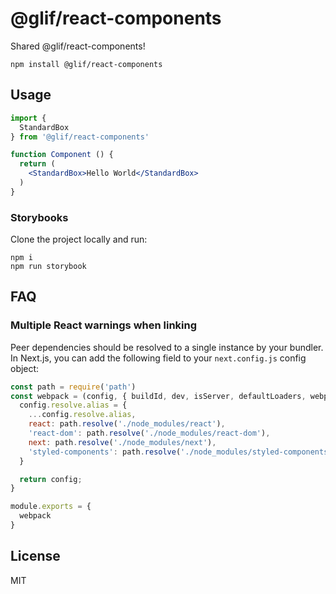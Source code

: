 # @glif/react-components

Shared @glif/react-components!

```
npm install @glif/react-components
```

## Usage

``` jsx
import {
  StandardBox
} from '@glif/react-components'

function Component () {
  return (
    <StandardBox>Hello World</StandardBox>
  )
}
```

### Storybooks

Clone the project locally and run:

```
npm i
npm run storybook
```

## FAQ

### Multiple React warnings when linking

Peer dependencies should be resolved to a single instance by your bundler.  In Next.js, you can add the following field to your `next.config.js` config object:

```js
const path = require('path')
const webpack = (config, { buildId, dev, isServer, defaultLoaders, webpack }) => {
  config.resolve.alias = {
    ...config.resolve.alias,
    react: path.resolve('./node_modules/react'),
    'react-dom': path.resolve('./node_modules/react-dom'),
    next: path.resolve('./node_modules/next'),
    'styled-components': path.resolve('./node_modules/styled-components')
  }

  return config;
}

module.exports = {
  webpack
}
```

## License

MIT
